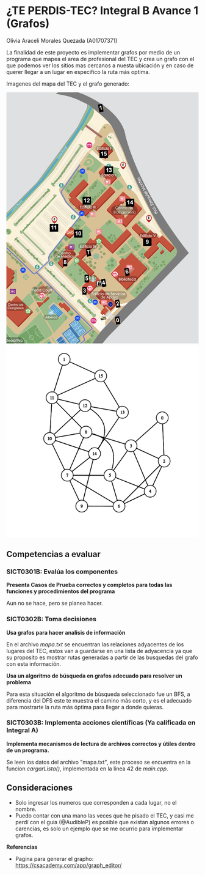 # ¿TE PERDIS-TEC? Integral B Avance 1 (Grafos)
Olivia Araceli Morales Quezada (A01707371)

La finalidad de este proyecto es implementar grafos por medio de un programa que mapea el area de profesional del TEC y crea un grafo con el que podemos ver los sitios mas cercanos a nuesta ubicación y en caso de querer llegar a un lugar en especifico la ruta más optima. 

Imagenes del mapa del TEC y el grafo generado:

![mapa TEC](mapa_TEC.png)
![grafo_TEC](graph.png)

## Competencias a evaluar

### SICT0301B: Evalúa los componentes

**Presenta Casos de Prueba correctos y completos para todas las funciones y procedimientos del programa**

Aun no se hace, pero se planea hacer.

### SICT0302B: Toma decisiones

**Usa grafos para hacer analisis de información** 

En el archivo _mapa.txt_ se encuentran las relaciones adyacentes de los lugares del TEC, estos van a guardarse en una lista de adyacencia ya que su proposito es mostrar rutas generadas a partir de las busquedas del grafo con esta información. 

**Usa un algoritmo de búsqueda en grafos adecuado para resolver un problema**

Para esta situación el algoritmo de búsqueda seleccionado fue un BFS, a diferencia del DFS este te muestra el camino más corto, y es el adecuado para mostrarte la ruta más óptima para llegar a donde quieras. 

### SICT0303B: Implementa acciones científicas (Ya calificada en Integral A)

**Implementa mecanismos de lectura de archivos correctos y útiles dentro de un programa.** 

Se leen los datos del archivo "mapa.txt", este proceso se encuentra en la funcion _cargarLista()_, implementada en la linea 42 de _main.cpp_.

## Consideraciones
- Solo ingresar los numeros que corresponden a cada lugar, no el nombre.
- Puedo contar con una mano las veces que he pisado el TEC, y casi me perdí con el guia (@AudibleP) es posible que existan algunos errores o carencias, es solo un ejemplo que se me ocurrio para implementar grafos.

**Referencias**

- Pagina para generar el grapho: https://csacademy.com/app/graph_editor/ 
